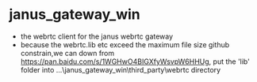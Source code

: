 # janus_gateway_win
* the webrtc client for the janus webrtc gateway
* because the webrtc.lib etc exceed the maximum file size github constrain,we can down from https://pan.baidu.com/s/1WGHwO4BIGXfyWsvpW6HHUg, put the 'lib' folder into ...\janus_gateway_win\third_party\webrtc directory
